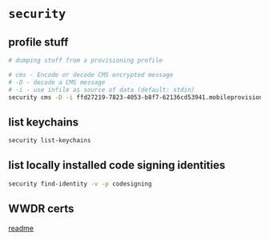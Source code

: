 # `security`


## profile stuff
```bash
# dumping stuff from a provisioning profile

# cms - Encode or decode CMS encrypted message
# -D - decode a CMS message
# -i - use infile as source of data (default: stdin)
security cms -D -i ffd27219-7823-4053-b8f7-62136cd53941.mobileprovision
```

## list keychains
```bash
security list-keychains
```

## list locally installed code signing identities
```bash
security find-identity -v -p codesigning
```

## WWDR certs
[readme](https://stackoverflow.com/questions/32821189/xcode-7-error-missing-ios-distribution-signing-identity-for/35401483#35401483)